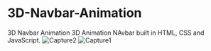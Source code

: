 # 3D-Navbar-Animation
3D Navbar Animation
3D Animation NAvbar  built in HTML, CSS and JavaScript.
![Capture2](https://user-images.githubusercontent.com/68221536/99391330-7f218800-28f3-11eb-86ac-1b2c999947a8.PNG)
![Capture1](https://user-images.githubusercontent.com/68221536/99391324-7cbf2e00-28f3-11eb-8118-9fe683d2792f.PNG)
